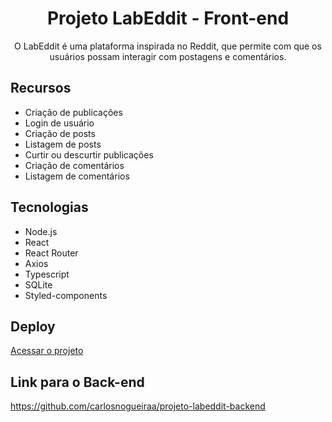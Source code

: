 <h1 align="center">
    Projeto LabEddit - Front-end
</h1>

<p align="center">
    O LabEddit é uma plataforma inspirada no Reddit, que permite com que os usuários possam interagir com postagens e comentários.
</p>

## Recursos

- Criação de publicações
- Login de usuário
- Criação de posts
- Listagem de posts
- Curtir ou descurtir publicações
- Criação de comentários
- Listagem de comentários

## Tecnologias
- Node.js
- React
- React Router
- Axios
- Typescript
- SQLite
- Styled-components

## Deploy

[Acessar o projeto]()

## Link para o Back-end

https://github.com/carlosnogueiraa/projeto-labeddit-backend
